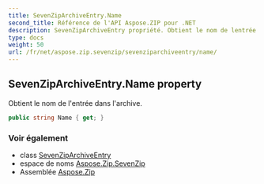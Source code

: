 ```yaml
---
title: SevenZipArchiveEntry.Name
second_title: Référence de l'API Aspose.ZIP pour .NET
description: SevenZipArchiveEntry propriété. Obtient le nom de lentrée dans larchive.
type: docs
weight: 50
url: /fr/net/aspose.zip.sevenzip/sevenziparchiveentry/name/
---
```

## SevenZipArchiveEntry.Name property

Obtient le nom de l'entrée dans l'archive.

```csharp
public string Name { get; }
```

### Voir également

* class [SevenZipArchiveEntry](../)
* espace de noms [Aspose.Zip.SevenZip](../../sevenziparchiveentry/)
* Assemblée [Aspose.Zip](../../../)


